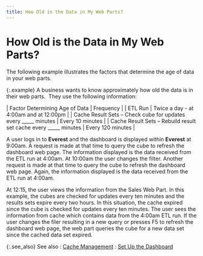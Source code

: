 ```yaml
---
title: How Old is the Data in My Web Parts?
---
```


# How Old is the Data in My Web Parts?


The following example illustrates the factors that determine the age  of data in your web parts.


{:.example}
A business wants to know approximately how  old the data is in their web parts.  They  use the following information:


| Factor Determining Age of Data | Frequency |
| ETL Run | Twice a day - at 4:00am and at 12:00pm |
| Cache Result Sets – Check cube for updates every \_\_\_\_\_  minutes | Every 10 minutes |
| Cache Result Sets – Rebuild result set cache every \_\_\_\_\_  minutes | Every 120 minutes |



A user logs in to **Everest** and  the dashboard is displayed within **Everest**  at 9:00am. A request is made at that time to query the cube to refresh  the dashboard web page. The information displayed is the data received  from the ETL run at 4:00am. At 10:00am the user changes the filter. Another  request is made at that time to query the cube to refresh the dashboard  web page. Again, the information displayed is the data received from the  ETL run at 4:00am.


At 12:15, the user views the information from the Sales Web Part. In  this example, the cubes are checked for updates every ten minutes and  the results sets expire every two hours. In this situation, the cache  expired since the cube is checked for updates every ten minutes. The user  sees the information from cache which contains data from the 4:00am ETL  run. If the user changes the filer resulting in a new query or presses  F5 to refresh the dashboard web page, the web part queries the cube for  a new data set since the cached data set expired.


{:.see_also}
See also
: [Cache  Management]({{site.db_baseurl}}/create-and-set-up-the-database-and-dashboard/set-up-the-dashboard/cache_management_set_up_the_dashboard_ead.html)
: [Set Up the  Dashboard]({{site.db_baseurl}}/create-and-set-up-the-database-and-dashboard/set-up-the-dashboard/set_up_the_dashboard_ead.html)
